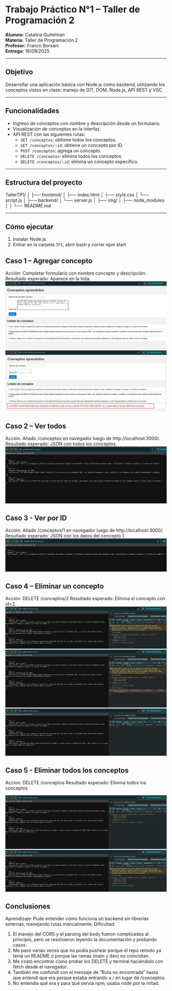 # Trabajo Práctico N°1 – Taller de Programación 2
**Alumno:** Catalina Guitelman  
**Materia:** Taller de Programación 2  
**Profesor:** Franco Borsani  
**Entrega:** 16/09/2025  

---

## Objetivo
Desarrollar una aplicación básica con Node.js como backend, utilizando los conceptos vistos en clase: manejo de GIT, DOM, Node.js, API REST y VSC.

---

## Funcionalidades
- Ingreso de conceptos con nombre y descripción desde un formulario.
- Visualización de conceptos en la interfaz.
- API REST con las siguientes rutas:
  - `GET /conceptos`: obtiene todos los conceptos.
  - `GET /conceptos/:id`: obtiene un concepto por ID.
  - `POST /conceptos`: agrega un concepto.
  - `DELETE /conceptos`: elimina todos los conceptos.
  - `DELETE /conceptos/:id`: elimina un concepto específico.

---

## Estructura del proyecto
TallerTP1/
│
├── frontend/
│ ├── index.html
│ ├── style.css
│ └── script.js
│
├── backend/
│ └── server.js
│
├── img/
│
├── node_modules
│
│
└── README.md


---

## Cómo ejecutar
1. Instalar Node.js.  
2. Entrar en la carpeta `TP1`, abrir bash y correr npm start


## Caso 1 – Agregar concepto

Acción: Completar formulario con nombre concepto y descripción.
Resultado esperado: Aparece en la lista.
![Ejemplo alta concepto](./img/caso1.png)
![Ejemplo alta concepto](./img/caso1-1.png)

## Caso 2 – Ver todos

Acción: Añadir /conceptos en navegador luego de http://localhost:3000/.
Resultado esperado: JSON con todos los conceptos.
![Ejemplo ver conceptos](./img/caso2.png)

## Caso 3 - Ver por ID
Acción: Añadir /conceptos/1 en navegador luego de http://localhost:3000/.
Resultado esperado: JSON con los datos del concepto 1.
![Ejemplo baja concepto](./img/caso3.png)

## Caso 4 – Eliminar un concepto

Acción: DELETE /conceptos/2
Resultado esperado: Elimina el concepto con id=2.
![Ejemplo baja concepto](./img/caso3-1.png)
![Ejemplo baja concepto](./img/caso3-2.png)
![Ejemplo baja concepto](./img/caso3-3.png)

## Caso 5 - Eliminar todos los conceptos

Accion: DELETE /conceptos
Resultado esperado: Elimina todos los conceptos

![Ejemplo baja conceptos](./img/caso4.png)
![Ejemplo baja conceptos](./img/caso4-1.png)

## Conclusiones

Aprendizaje: Pude entender cómo funciona un backend sin librerías externas, manejando rutas manualmente.
Dificultad: 
1. El manejo del CORS y el parsing del body fueron complicados al principio, pero se resolvieron leyendo la documentación y probando casos.
2. Me pasó varias veces que no podía pushear porque el repo remoto ya tenía un README o porque las ramas (main y dev) no coincidían.
3. Me costó encontrar cómo probar los DELETE y terminé haciéndolo con fetch desde el navegador.
4. También me confundí con el mensaje de “Ruta no encontrada” hasta que entendí que era porque estaba entrando a / en lugar de /conceptos.
5. No entendía qué era y para qué servía npm, usaba node por la mitad.